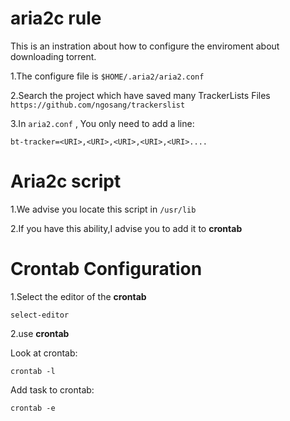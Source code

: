# aria2c rule
This is an instration about how to configure the enviroment about downloading torrent.

1.The configure file is `$HOME/.aria2/aria2.conf`

2.Search the project which have saved many TrackerLists Files
`https://github.com/ngosang/trackerslist`

3.In `aria2.conf` , You only need to add a line:
```
bt-tracker=<URI>,<URI>,<URI>,<URI>,<URI>....
```

# Aria2c script
1.We advise you locate this script in `/usr/lib`

2.If you have this ability,I advise you to add it to __crontab__

# Crontab Configuration

1.Select the editor of the __crontab__

```
select-editor
```

2.use __crontab__

Look at crontab:
```
crontab -l
```
Add task to crontab:
```
crontab -e
```
